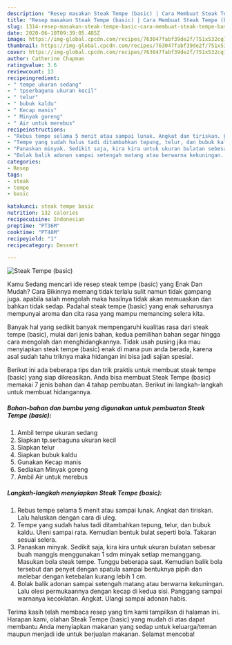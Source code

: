 ```yaml
---
description: "Resep masakan Steak Tempe (basic) | Cara Membuat Steak Tempe (basic) Yang Paling Enak"
title: "Resep masakan Steak Tempe (basic) | Cara Membuat Steak Tempe (basic) Yang Paling Enak"
slug: 1314-resep-masakan-steak-tempe-basic-cara-membuat-steak-tempe-basic-yang-paling-enak
date: 2020-06-10T09:39:05.485Z
image: https://img-global.cpcdn.com/recipes/763047fabf39de2f/751x532cq70/steak-tempe-basic-foto-resep-utama.jpg
thumbnail: https://img-global.cpcdn.com/recipes/763047fabf39de2f/751x532cq70/steak-tempe-basic-foto-resep-utama.jpg
cover: https://img-global.cpcdn.com/recipes/763047fabf39de2f/751x532cq70/steak-tempe-basic-foto-resep-utama.jpg
author: Catherine Chapman
ratingvalue: 3.6
reviewcount: 13
recipeingredient:
- " tempe ukuran sedang"
- " tpserbaguna ukuran kecil"
- " telur"
- " bubuk kaldu"
- " Kecap manis"
- " Minyak goreng"
- " Air untuk merebus"
recipeinstructions:
- "Rebus tempe selama 5 menit atau sampai lunak. Angkat dan tiriskan. Lalu haluskan dengan cara di uleg."
- "Tempe yang sudah halus tadi ditambahkan tepung, telur, dan bubuk kaldu. Uleni sampai rata. Kemudian bentuk bulat seperti bola. Takaran sesuai selera."
- "Panaskan minyak. Sedikit saja, kira kira untuk ukuran bulatan sebesar buah manggis menggunakan 1 sdm minyak setiap memanggang. Masukan bola steak tempe. Tunggu beberapa saat. Kemudian balik bola tersebut dan penyet dengan spatula sampai bentuknya pipih dan melebar dengan ketebalan kurang lebih 1 cm."
- "Bolak balik adonan sampai setengah matang atau berwarna kekuningan. Lalu olesi permukaannya dengan kecap di kedua sisi. Panggang sampai warnanya kecoklatan. Angkat. Ulangi sampai adonan habis."
categories:
- Resep
tags:
- steak
- tempe
- basic

katakunci: steak tempe basic 
nutrition: 132 calories
recipecuisine: Indonesian
preptime: "PT36M"
cooktime: "PT48M"
recipeyield: "1"
recipecategory: Dessert

---
```



![Steak Tempe (basic)](https://img-global.cpcdn.com/recipes/763047fabf39de2f/751x532cq70/steak-tempe-basic-foto-resep-utama.jpg)

Kamu Sedang mencari ide resep steak tempe (basic) yang Enak Dan Mudah? Cara Bikinnya memang tidak terlalu sulit namun tidak gampang juga. apabila salah mengolah maka hasilnya tidak akan memuaskan dan bahkan tidak sedap. Padahal steak tempe (basic) yang enak seharusnya mempunyai aroma dan cita rasa yang mampu memancing selera kita.



Banyak hal yang sedikit banyak mempengaruhi kualitas rasa dari steak tempe (basic), mulai dari jenis bahan, kedua pemilihan bahan segar hingga cara mengolah dan menghidangkannya. Tidak usah pusing jika mau menyiapkan steak tempe (basic) enak di mana pun anda berada, karena asal sudah tahu triknya maka hidangan ini bisa jadi sajian spesial.


Berikut ini ada beberapa tips dan trik praktis untuk membuat steak tempe (basic) yang siap dikreasikan. Anda bisa membuat Steak Tempe (basic) memakai 7 jenis bahan dan 4 tahap pembuatan. Berikut ini langkah-langkah untuk membuat hidangannya.

<!--inarticleads1-->

##### Bahan-bahan dan bumbu yang digunakan untuk pembuatan Steak Tempe (basic):

1. Ambil  tempe ukuran sedang
1. Siapkan  tp.serbaguna ukuran kecil
1. Siapkan  telur
1. Siapkan  bubuk kaldu
1. Gunakan  Kecap manis
1. Sediakan  Minyak goreng
1. Ambil  Air untuk merebus




<!--inarticleads2-->

##### Langkah-langkah menyiapkan Steak Tempe (basic):

1. Rebus tempe selama 5 menit atau sampai lunak. Angkat dan tiriskan. Lalu haluskan dengan cara di uleg.
1. Tempe yang sudah halus tadi ditambahkan tepung, telur, dan bubuk kaldu. Uleni sampai rata. Kemudian bentuk bulat seperti bola. Takaran sesuai selera.
1. Panaskan minyak. Sedikit saja, kira kira untuk ukuran bulatan sebesar buah manggis menggunakan 1 sdm minyak setiap memanggang. Masukan bola steak tempe. Tunggu beberapa saat. Kemudian balik bola tersebut dan penyet dengan spatula sampai bentuknya pipih dan melebar dengan ketebalan kurang lebih 1 cm.
1. Bolak balik adonan sampai setengah matang atau berwarna kekuningan. Lalu olesi permukaannya dengan kecap di kedua sisi. Panggang sampai warnanya kecoklatan. Angkat. Ulangi sampai adonan habis.




Terima kasih telah membaca resep yang tim kami tampilkan di halaman ini. Harapan kami, olahan Steak Tempe (basic) yang mudah di atas dapat membantu Anda menyiapkan makanan yang sedap untuk keluarga/teman maupun menjadi ide untuk berjualan makanan. Selamat mencoba!

